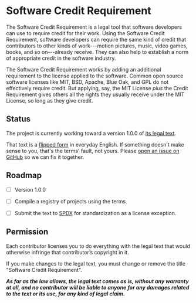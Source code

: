 # Software Credit Requirement

The Software Credit Requirement is a legal tool that software developers can use to require credit for their work.  Using the Software Credit Requirement, software developers can require the same kind of credit that contributors to other kinds of work---motion pictures, music, video games, books, and so on---already receive.  They can also help to establish a norm of appropriate credit in the software industry.

The Software Credit Requirement works by adding an additional requirement to the license applied to the software.  Common open source software licenses like MIT, BSD, Apache, Blue Oak, and GPL do not effectively require credit.  But applying, say, the MIT License _plus_ the Credit Requirement gives others all the rights they usually receive under the MIT License, so long as they give credit.

## Status

The project is currently working toward a version 1.0.0 of [its legal text](./text.md).

That text is a [flipped form](https://flippedform.com/) in everyday English.  If something doesn't make sense to you, that's the terms' fault, not yours.  Please [open an issue on GitHub](https://github.com/creditstxt/credit-requirement/issues/new) so we can fix it together.

## Roadmap

- [ ] Version 1.0.0

- [ ] Compile a registry of projects using the terms.

- [ ] Submit the text to [SPDX](https://spdx.org) for standardization as a license exception.

## Permission

Each contributor licenses you to do everything with the legal text that would otherwise infringe that contributor’s copyright in it.

If you make changes to the legal text, you must change or remove the title "Software Credit Requirement".

***As far as the law allows, the legal text comes as is, without any warranty at all, and no contributor will be liable to anyone for any damages related to the text or its use, for any kind of legal claim.***
